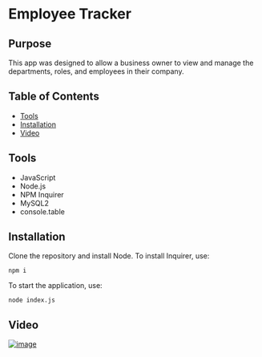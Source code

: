 # Employee Tracker

## Purpose

This app was designed to allow a business owner to view and manage the departments, roles, and employees in their company.

## Table of Contents
* [Tools](#tools)
* [Installation](#installation)
* [Video](#video)

## Tools

- JavaScript
- Node.js
- NPM Inquirer
- MySQL2
- console.table

## Installation
Clone the repository and install Node. To install Inquirer, use:

`npm i`

To start the application, use:

`node index.js`

## Video

[![image](https://user-images.githubusercontent.com/77468612/116026959-93875080-a608-11eb-8a78-8eb94997e0f0.png)](https://youtu.be/PFOQxOQ3AT4 "Video of functionality")
